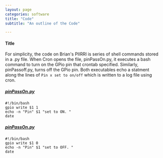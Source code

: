 ```yaml
---
layout: page
categories: software
title: "Code"
subtitle: "An outline of the Code"

---
```


#### Title

For simplicity, the code on Brian's PIIRRI is series of shell commands stored in a .py file.
When Cron opens the file, pinPassOn.py, it executes a bash command to turn on the GPio pin that crontab specified.
Similarly, pinPassoff.py, turns off the GPio pin.
Both executables echo a statment along the lines of `Pin x set to on/off` which is written to a log file using cron.

##### [pinPassOn.py](https://github.com/FabLabWgtn/PIIRRI/blob/master/code/pinPassOn.py)

```shell
#!/bin/bash
gpio write $1 1
echo -n "Pin" $1 "set to ON. "
date
```

##### [pinPassOn.py](https://github.com/FabLabWgtn/PIIRRI/blob/master/code/pinPassOff.py)

```shell
#!/bin/bash
gpio write $1 0
echo -n "Pin" $1 "set to OFF. "
date
```

